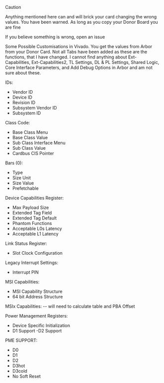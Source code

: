 > [!CAUTION]
> Anything mentioned here can and will brick your card changing the wrong values. You have been warned. As long as you copy your Donor Board you are fine

If you believe something is wrong, open an issue

Some Possible Customisations in Vivado. You get the values from Arbor from your Donor Card. Not all Tabs have been added as these are the functions, that I have changed. I cannot find anything about Ext-Capabilities, Ext-Capabilities2, TL Settings, DL & PL Settings, Shared Logic, Core Interface Parameters, and Add Debug Options in Arbor and am not sure about these.



IDs:
- Vendor ID 
- Device ID 
- Revision ID 
- Subsystem Vendor ID 
- Subsystem ID 


Class Code:
- Base Class Menu 
- Base Class Value
- Sub Class Interface Menu
- Sub Class Value
- Cardbus CIS Pointer


Bars (0):
- Type
- Size Unit
- Size Value
- Prefetchable


Device Capabilities Register:
- Max Payload Size
- Extended Tag Field
- Extended Tag Default
- Phantom Functions
- Acceptable L0s Latency
- Acceptable L1 Latency


Link Status Register:
- Slot Clock Configuration


Legacy Interrupt Settings:
- Interrupt PIN


MSI Capabilities:
- MSI Capability Structure
- 64 bit Address Structure


MSIx Capabilities:
-- will need to calculate table and PBA Offset


Power Management Registers:
- Device Specific Initialization
- D1 Support
 -D2 Support


PME SUPPORT:
- D0
- D1
- D2
- D3hot
- D3cold
- No Soft Reset
